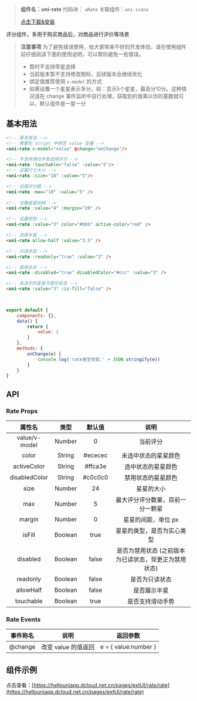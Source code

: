 
> **组件名：uni-rate**
> 代码块： `uRate`
> 关联组件：`uni-icons`
> 
>  [点击下载&安装](https://ext.dcloud.net.cn/plugin?name=uni-rate)

评分组件，多用于购买商品后，对商品进行评价等场景

> **注意事项**
> 为了避免错误使用，给大家带来不好的开发体验，请在使用组件前仔细阅读下面的使用说明，可以帮你避免一些错误。
> - 暂时不支持零星选择
> - 当前版本暂不支持修改图标，后续版本会继续优化
> - 绑定值推荐使用 `v-model` 的方式
> - 如需设置一个星星表示多分，如：显示5个星星，最高分10分。这种情况请在 change 事件监听中自行处理，获取到的值乘以你的基数就可以，默认组件是一星一分

## 基本用法 

```html
<!-- 基本用法 -->
<!-- 需要在 script 中绑定 value 变量 -->
<uni-rate v-model="value" @change="onChange"/>

<!-- 不支持滑动手势选择评分 -->
<uni-rate :touchable="false" :value="5"/>
<!-- 设置尺寸大小 -->
<uni-rate :size="18" :value="5"/>

<!-- 设置评分数 -->
<uni-rate :max="10" :value="5" />
	
<!-- 设置星星间隔 -->
<uni-rate :value="4" :margin="20" />	

<!-- 设置颜色 -->
<uni-rate :value="3" color="#bbb" active-color="red" />

<!-- 选择半星 -->
<uni-rate allow-half :value="3.5" />

<!-- 只读状态 -->
<uni-rate :readonly="true" :value="2" />

<!-- 禁用状态 -->
<uni-rate :disabled="true" disabledColor="#ccc" :value="3" />

<!-- 未选中的星星为镂空状态 -->
<uni-rate :value="3" :is-fill="false" />
			 
```

```javascript

export default {
	components: {},
	data() {
		return {
			value: 2
		}
	},
	methods: {
		onChange(e) {
			console.log('rate发生改变:' + JSON.stringify(e))
		}
	}
}

```

## API
### Rate Props

|属性名|类型|默认值|说明|
|:-:|:-:|:-:|:-:	|
|value/v-model|Number| 0|当前评分|
|color|String| #ececec|未选中状态的星星颜色|
|activeColor|String| #ffca3e	|选中状态的星星颜色|
|disabledColor|String| #c0c0c0|禁用状态的星星颜色|
|size|Number| 24|星星的大小|
|max|Number| 5|	最大评分评分数量，目前一分一颗星|
|margin|	Number| 0|星星的间距，单位 px|
|isFill|Boolean| true|星星的类型，是否为实心类型|
|disabled|Boolean| false|是否为禁用状态 (之前版本为已读状态，现更正为禁用状态)|
|readonly|Boolean| false|是否为只读状态|
|allowHalf|Boolean| false|是否展示半星|
|touchable|Boolean| true|是否支持滑动手势|

### Rate Events

|事件称名|说明|返回参数|
|:-:|:-:|:-:	|
|@change|改变 value 的值返回|	e = { value:number }|	


## 组件示例

点击查看：[https://hellouniapp.dcloud.net.cn/pages/extUI/rate/rate](https://hellouniapp.dcloud.net.cn/pages/extUI/rate/rate)